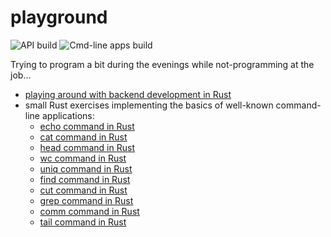 # playground

![API build](https://github.com/filipmaelbrancke/playground/actions/workflows/api-build.yml/badge.svg) ![Cmd-line apps build](https://github.com/filipmaelbrancke/playground/actions/workflows/cmd-apps-build.yml/badge.svg)

Trying to program a bit during the evenings while not-programming at the job...

- [playing around with backend development in Rust](rust/api/)
- small Rust exercises implementing the basics of well-known command-line applications:
	- [echo command in Rust](rust/recho/)
	- [cat command in Rust](rust/rcat/)
	- [head command in Rust](rust/rhead/)
	- [wc command in Rust](rust/rwc/)
	- [uniq command in Rust](rust/runiq/)
	- [find command in Rust](rust/rfind/)
	- [cut command in Rust](rust/rcut/)
	- [grep command in Rust](rust/rgrep/)
	- [comm command in Rust](rust/rcomm/)
	- [tail command in Rust](rust/rtail/)
